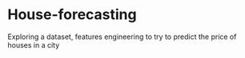 # House-forecasting
Exploring a dataset, features engineering to try to predict the price of houses in a city
